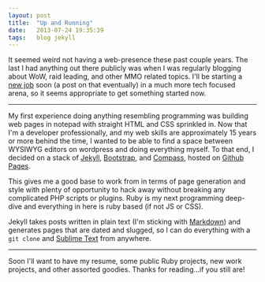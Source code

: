 ```yaml
---
layout: post
title:  "Up and Running"
date:   2013-07-24 19:35:39
tags:   blog jekyll
---
```


It seemed weird not having a web-presence these past couple years. The last I had anything out there publicly was when I was regularly blogging about WoW, raid leading, and other MMO related topics. I'll be starting a [new job][schell] soon (a post on that eventually) in a much more tech focused arena, so it seems appropriate to get something started now.

***

My first experience doing anything resembling programming was building web pages in notepad with straight HTML and CSS sprinkled in. Now that I'm a developer professionally, and my web skills are approximately 15 years or more behind the time, I wanted to be able to find a space between WYSIWYG editors on wordpress and doing everything myself. To that end, I decided on a stack of [Jekyll][jekyll], [Bootstrap][bootstrap], and [Compass][compass], hosted on [Github Pages][github].

This gives me a good base to work from in terms of page generation and style with plenty of opportunity to hack away without breaking any complicated PHP scripts or plugins. Ruby is my next programming deep-dive and everything in here is ruby based (if not JS or CSS).

Jekyll takes posts written in plain text (I'm sticking with [Markdown][md]) and generates pages that are dated and slugged, so I can do everything with a `git clone` and [Sublime Text][text] from anywhere.

***

Soon I'll want to have my resume, some public Ruby projects, new work projects, and other assorted goodies. Thanks for reading...if you still are!

[schell]: http://www.schellgames.com
[jekyll]: http://jekyllrb.com
[bootstrap]: http://twitter.github.io/bootstrap/index.html
[compass]: http://compass-style.org/
[github]: http://github.com/
[md]: http://daringfireball.net/projects/markdown/syntax
[text]: http://www.sublimetext.com/
